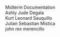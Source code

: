 Midterm Documentation  
Ashly Jude Degala  
Kurt Leonard Sauquillo  
Julian Sebastian Mistica  
john rex merencillo

